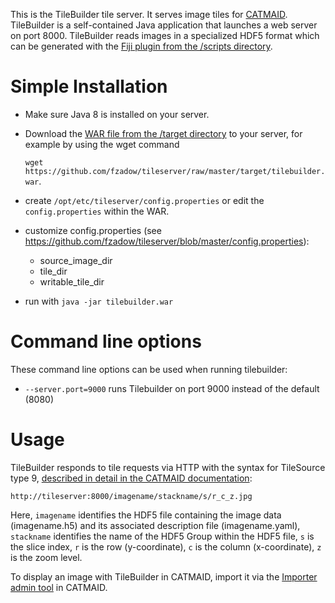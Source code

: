 
This is the TileBuilder tile server. It serves image tiles for [CATMAID](https://github.com/catmaid/CATMAID). TileBuilder is a self-contained Java application that launches a web server on port 8000. TileBuilder reads images in a specialized HDF5 format which can be generated with the [Fiji plugin from the /scripts directory](https://github.com/fzadow/tileserver/tree/master/scripts).

# Simple Installation

* Make sure Java 8 is installed on your server.
* Download the [WAR file from the /target directory](https://github.com/fzadow/tileserver/raw/master/target/tilebuilder.war) to your server, for example by using the wget command

  `wget https://github.com/fzadow/tileserver/raw/master/target/tilebuilder.war`.
* create `/opt/etc/tileserver/config.properties` or edit the `config.properties` within the WAR.
* customize config.properties (see https://github.com/fzadow/tileserver/blob/master/config.properties):
	* source_image_dir
	* tile_dir
	* writable_tile_dir
* run with `java -jar tilebuilder.war`

# Command line options

These command line options can be used when running tilebuilder:

* `--server.port=9000` runs Tilebuilder on port 9000 instead of the default (8080)

# Usage

TileBuilder responds to tile requests via HTTP with the syntax for TileSource type 9, [described in detail in the CATMAID documentation](http://catmaid.readthedocs.io/en/stable/tile_sources.html):

```
http://tileserver:8000/imagename/stackname/s/r_c_z.jpg
```

Here, `imagename` identifies the HDF5 file containing the image data (imagename.h5) and its associated description file (imagename.yaml),
`stackname` identifies the name of the HDF5 Group within the HDF5 file,
`s` is the slice index,
`r` is the row (y-coordinate),
`c` is the column (x-coordinate),
`z` is the zoom level.

To display an image with TileBuilder in CATMAID, import it via the [Importer admin tool](http://catmaid.readthedocs.io/en/stable/importing_data.html) in CATMAID.
